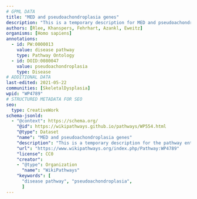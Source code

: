 ```yaml
---
# GPML DATA
title: "MED and pseudoachondroplasia genes"
description: "This is a temporary description for MED and pseudoachondroplasia genes"
authors: [Rlee, Khanspers, Fehrhart, Azankl, Eweitz]
organisms: [Homo sapiens]
annotations:
  - id: PW:0000013
    value: disease pathway
    type: Pathway Ontology
  - id: DOID:0080047
    value: pseudoachondroplasia
    type: Disease
# ADDITIONAL DATA
last-edited: 2021-05-22
communities: [SkeletalDysplasia]
wpid: "WP4789"
# STRUCTURED METADATA FOR SEO
seo:
  type: CreativeWork
schema-jsonld:
  - "@context": https://schema.org/
    "@id": https://wikipathways.github.io/pathways/WP554.html
    "@type": Dataset
    "name": "MED and pseudoachondroplasia genes"
    "description": "This is a temporary description for the pathway entitled: MED and pseudoachondroplasia genes"
    "url": "https://www.wikipathways.org/index.php/Pathway:WP4789"
    "license": CC0
    "creator":
    - "@type": Organization
      "name": "WikiPathways"
    "keywords": [
      "disease pathway", "pseudoachondroplasia",
      ]
---
```


